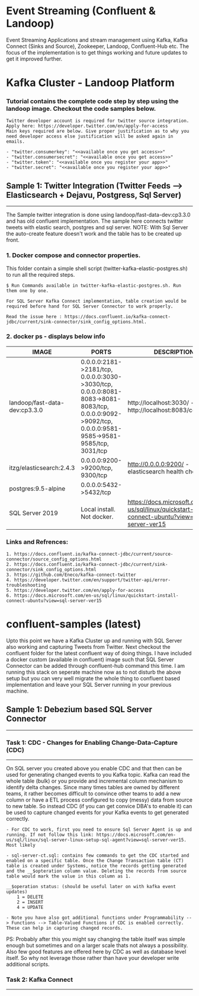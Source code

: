 # Event Streaming (Confluent & Landoop)
Event Streaming Applications and stream management using Kafka, Kafka Connect (Sinks and Source), Zookeeper, Landoop, Confluent-Hub etc. The focus of the implementation is to get things working and future updates to get it improved further. 

# Kafka Cluster - Landoop Platform
### Tutorial contains the complete code step by step using the landoop image. Checkout the code samples below.
    Twitter developer account is required for twitter source integration. Apply here: https://developer.twitter.com/en/apply-for-access
    Main keys required are below. Give proper justification as to why you need developer access else justification will be asked again in emails.

    - "twitter.consumerkey": "<<available once you get access>>"
    - "twitter.consumersecret": "<<available once you get access>>"
    - "twitter.token": "<<available once you register your app>>"
    - "twitter.secret": "<<available once you register your app>>"


## Sample 1: Twitter Integration (Twitter Feeds --> Elasticsearch + Dejavu, Postgress, Sql Server)
<hr>

<p>The Sample twitter integration is done using landoop/fast-data-dev:cp3.3.0 and has old confluent implementation. The sample here connects twitter tweets with elastic search, postgres and sql server. NOTE: With Sql Server the auto-create feature doesn't work and the table has to be created up front.</p>

### 1. Docker compose and connector properties.
<p>This folder contain a simple shell script (twitter-kafka-elastic-postgres.sh) to run all the required steps.</p>

    $ Run Commands available in twitter-kafka-elastic-postgres.sh. Run them one by one.

    For SQL Server Kafka Connect implementation, table creation would be required before hand for SQL Server Connector to work properly. 
    
    Read the issue here : https://docs.confluent.io/kafka-connect-jdbc/current/sink-connector/sink_config_options.html.


### 2. docker ps - displays below info
| IMAGE  | PORTS | DESCRIPTION |
| ------------- | ------------- | ------------- |
| landoop/fast-data-dev:cp3.3.0 |  0.0.0.0:2181->2181/tcp, 0.0.0.0:3030->3030/tcp, 0.0.0.0:8081-8083->8081-8083/tcp, 0.0.0.0:9092->9092/tcp, 0.0.0.0:9581-9585->9581-9585/tcp, 3031/tcp  | http://localhost:3030/ - landoop, http://localhost:8083/connectors
| itzg/elasticsearch:2.4.3  | 0.0.0.0:9200->9200/tcp, 9300/tcp  | http://0.0.0.0:9200/ - elasticsearch health check|
| postgres:9.5-alpine  | 0.0.0.0:5432->5432/tcp  |
| SQL Server 2019      | Local install. Not docker.| https://docs.microsoft.com/en-us/sql/linux/quickstart-install-connect-ubuntu?view=sql-server-ver15

### Links and Refrences:
    1. https://docs.confluent.io/kafka-connect-jdbc/current/source-connector/source_config_options.html
    2. https://docs.confluent.io/kafka-connect-jdbc/current/sink-connector/sink_config_options.html
    3. https://github.com/Eneco/kafka-connect-twitter
    4. https://developer.twitter.com/en/support/twitter-api/error-troubleshooting
    5. https://developer.twitter.com/en/apply-for-access
    6. https://docs.microsoft.com/en-us/sql/linux/quickstart-install-connect-ubuntu?view=sql-server-ver15
    
# confluent-samples (latest)

<p>Upto this point we have a Kafka Cluster up and running with SQL Server also working and capturing Tweets from Twitter. Next checkout the confluent folder for the latest confluent way of doing things. I have included a docker custom (available in confluent) image such that SQL Server Connector can be added through confluent-hub command this time. I am running this stack on seperate machine now as to not disturb the above setup but you can very well migrate the whole thing to confluent based implementation and leave your SQL Server running in your previous machine.</p>

## Sample 1: Debezium based SQL Server Connector
<hr/>

### Task 1: CDC - Changes for Enabling Change-Data-Capture (CDC)
<hr/>


<p> On SQL server you created above you enable CDC and that then can be used for generating changed events to you Kafka topic. Kafka can read the whole table (bulk) or you provide and incremental column mechanism to identify delta changes. Since many times tables are owned by different teams, it rather becomes difficult to convince other teams to add a new column or have a ETL process configured to copy (messy) data from source to new table. So instead CDC (if you can get convice DBA's to enable it) can be used to capture changed events for your Kafka events to get generated correctly.</p>

    - For CDC to work, first you need to ensure Sql Server Agent is up and running. If not follow this link: https://docs.microsoft.com/en-us/sql/linux/sql-server-linux-setup-sql-agent?view=sql-server-ver15. Most likely

    - sql-server-ct.sql: contains few commands to get the CDC started and enabled on a specific table. Once the Change Transaction table (CT) table is created under Systems, notice the records getting generated and the __$opteration column value. Deleting the records from source table would mark the value in this column as 1.
    
    __$operation status: (should be useful later on with kafka event updates)
        1 = DELETE
        2 = INSERT
        4 = UPDATE

    - Note you have also got additional functions under Programmability --> Functions --> Table-Valued Functions if CDC is enabled correctly. These can help in capturing changed records.

<p>PS: Probably after this you might say changing the table itself was simple enough but sometimes and on a larger scale thats not always a possibility. Also few good features are offered here by CDC as well as database level itself. So why not leverage those rather than have your developer write additional scripts. </p>

### Task 2: Kafka Connect
<hr>